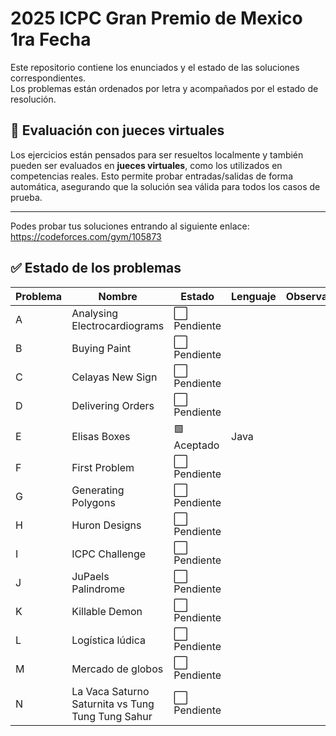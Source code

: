 # **2025 ICPC Gran Premio de Mexico 1ra Fecha**

Este repositorio contiene los enunciados y el estado de las soluciones correspondientes.  
Los problemas están ordenados por letra y acompañados por el estado de resolución.

## 🧪 Evaluación con jueces virtuales

Los ejercicios están pensados para ser resueltos localmente y también pueden ser evaluados en **jueces virtuales**, como los utilizados en competencias reales. Esto permite probar entradas/salidas de forma automática, asegurando que la solución sea válida para todos los casos de prueba.

---

Podes probar tus soluciones entrando al siguiente enlace:
https://codeforces.com/gym/105873

## ✅ Estado de los problemas

| Problema | Nombre                                            | Estado       | Lenguaje | Observaciones |
| -------- | ------------------------------------------------- | ------------ | -------- | ------------- |
| A        | Analysing Electrocardiograms                      | ⬜ Pendiente |          |               |
| B        | Buying Paint                                      | ⬜ Pendiente |          |               |
| C        | Celayas New Sign                                  | ⬜ Pendiente |          |               |
| D        | Delivering Orders                                 | ⬜ Pendiente |          |               |
| E        | Elisas Boxes                                      | 🟩 Aceptado  | Java     |               |
| F        | First Problem                                     | ⬜ Pendiente |          |               |
| G        | Generating Polygons                               | ⬜ Pendiente |          |               |
| H        | Huron Designs                                     | ⬜ Pendiente |          |               |
| I        | ICPC Challenge                                    | ⬜ Pendiente |          |               |
| J        | JuPaels Palindrome                                | ⬜ Pendiente |          |               |
| K        | Killable Demon                                    | ⬜ Pendiente |          |               |
| L        | Logística lúdica                                  | ⬜ Pendiente |          |               |
| M        | Mercado de globos                                 | ⬜ Pendiente |          |               |
| N        | La Vaca Saturno Saturnita vs Tung Tung Tung Sahur | ⬜ Pendiente |          |               |
